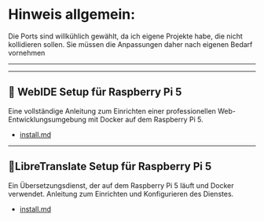 # Hinweis allgemein:
Die Ports sind willkühlich gewählt, da ich eigene Projekte habe, die nicht kollidieren sollen. Sie müssen die Anpassungen daher nach eigenen Bedarf vornehmen

---

---



## 🚀 WebIDE Setup für Raspberry Pi 5

Eine vollständige Anleitung zum Einrichten einer professionellen Web-Entwicklungsumgebung mit Docker auf dem Raspberry Pi 5.

- [install.md](./vs_code_web_ide/install.md)

---

## 🚀LibreTranslate Setup für Raspberry Pi 5

Ein Übersetzungsdienst, der auf dem Raspberry Pi 5 läuft und Docker verwendet.
Anleitung zum Einrichten und Konfigurieren des Dienstes.

- [install.md](./libretranslate_projekt/install.md)
